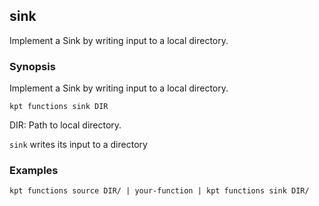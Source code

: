 ## sink

Implement a Sink by writing input to a local directory.

### Synopsis

Implement a Sink by writing input to a local directory.

    kpt functions sink DIR

  DIR:
    Path to local directory.

`sink` writes its input to a directory

### Examples

    kpt functions source DIR/ | your-function | kpt functions sink DIR/
